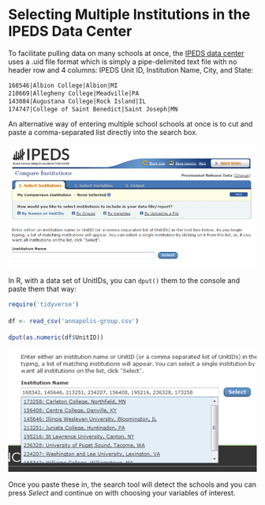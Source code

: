 Selecting Multiple Institutions in the IPEDS Data Center
=========

To facilitate pulling data on many schools at once, the [IPEDS data center](https://nces.ed.gov/ipeds/use-the-data
) uses a .uid file format which is simply a pipe-delimited text file with no header row and 4 columns: IPEDS Unit ID, Institution Name, City, and State:

    168546|Albion College|Albion|MI           
    210669|Allegheny College|Meadville|PA           
    143084|Augustana College|Rock Island|IL         
    174747|College of Saint Benedict|Saint Joseph|MN

An alternative way of entering multiple school schools at once is to cut and paste a comma-separated list directly into the search box.

![shot1](ipeds-institutions.PNG)

In R, with a data set of UnitIDs, you can `dput()` them to the console and paste them that way:
```r
require('tidyverse')

df <- read_csv('annapolis-group.csv')

dput(as.numeric(df$UnitID))

```
![shot2](ipeds-comma-sep.PNG)

Once you paste these in, the search tool will detect the schools and you can press *Select* and continue on with choosing your variables of interest.
